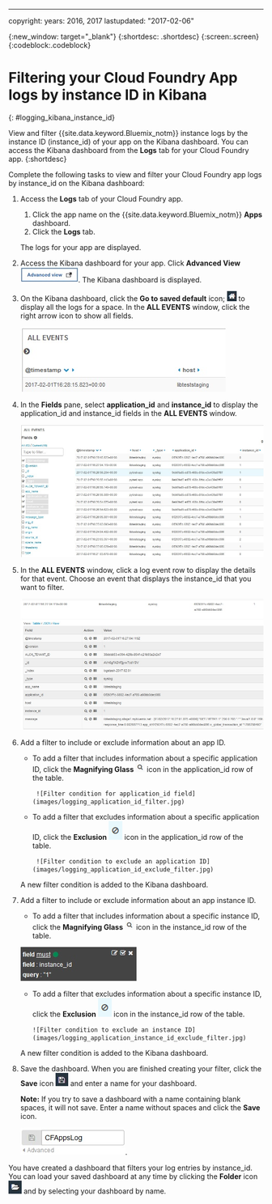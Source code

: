 ---

copyright:
  years: 2016, 2017
lastupdated: "2017-02-06"


<!-- Common attributes used in the template are defined as follows: -->
{:new_window: target="_blank"}
{:shortdesc: .shortdesc}
{:screen:.screen}
{:codeblock:.codeblock}


# Filtering your Cloud Foundry App logs by instance ID in Kibana
<!-- for example, Uploading your data -->
{: #logging_kibana_instance_id}
<!-- Provide an appropriate ID above -->

View and filter {{site.data.keyword.Bluemix_notm}} instance logs by the instance ID (instance_id) of your app on the Kibana dashboard. You can access the Kibana dashboard from the **Logs** tab for your Cloud Foundry app. 
{:shortdesc}

<!-- Include a sentence to briefly introduce the steps/subtopics. Example: -->
Complete the following tasks to view and filter your Cloud Foundry app logs by instance_id on the Kibana dashboard:

1. Access the **Logs** tab of your Cloud Foundry app. 

    1. Click the app name on the {{site.data.keyword.Bluemix_notm}} **Apps** dashboard.
    2. Click the **Logs** tab. 
    
    The logs for your app are displayed.

2. Access the Kibana dashboard for your app. Click **Advanced View** ![Advanced view link](images/logging_advanced_view.jpg). The Kibana dashboard is displayed.

3. On the Kibana dashboard, click the **Go to saved default** icon; ![Go to saved default icon](images/logging_default_dash.jpg) to display all the logs for a space. In the **ALL EVENTS** window, click the right arrow icon to show all fields. 

    ![All Events window with right arrow icon](images/logging_all_events_no_fields.jpg)

4. In the **Fields** pane, select **application_id** and **instance_id** to display the application_id and instance_id fields in the **ALL EVENTS** window.

    ![All Events window with application_id and instance_id fields selected](images/logging_all_events_app_instance_select.jpg)

5. In the **ALL EVENTS** window, click a log event row to display the details for that event. Choose an event that displays the instance_id that you want to filter.

    ![All Events window displaying details for a selected log event](images/logging_selected_log_event.jpg)

6. Add a filter to include or exclude information about an app ID. 

    * To add a filter that includes information about a specific application ID, click the **Magnifying Glass** ![Magnifying glass icon](images/logging_magnifying_glass.jpg) icon in the application_id row of the table. 
    
           ![Filter condition for application_id field](images/logging_application_id_filter.jpg)
    
    * To add a filter that excludes information about a specific application ID, click the **Exclusion** ![Exclusion icon](images/logging_exclusion_icon.png) icon in the application_id row of the table. 
    
           ![Filter condition to exclude an application ID](images/logging_application_id_exclude_filter.jpg)
    
    A new filter condition is added to the Kibana dashboard.
 

7. Add a filter to include or exclude information about an app instance ID. 

    * To add a filter that includes information about a specific instance ID, click the **Magnifying Glass** ![Magnifying glass icon](images/logging_magnifying_glass.jpg) icon in the instance_id row of the table. 

    ![Filter condition for instance_id field](images/logging_instance_id_filter.jpg)

     * To add a filter that excludes information about a specific instance ID, click the **Exclusion** ![Exclusion icon](images/logging_exclusion_icon.png) icon in the instance_id row of the table. 
    
           ![Filter condition to exclude an instance ID](images/logging_application_instance_id_exclude_filter.jpg)
    
    A new filter condition is added to the Kibana dashboard.

9. Save the dashboard. When you are finished creating your filter, click the **Save** icon ![Save icon](images/logging_save.jpg) and enter a name for your dashboard. 

    **Note:** If you try to save a dashboard with a name containing blank spaces, it will not save. Enter a name without spaces and click the **Save** icon.

    ![Save dashboard name ](images/logging_save_dashboard.jpg).

You have created a dashboard that filters your log entries by instance_id. You can load your saved dashboard at any time by clicking the **Folder** icon ![Folder icon](images/logging_folder.jpg) and by selecting your dashboard by name. 
